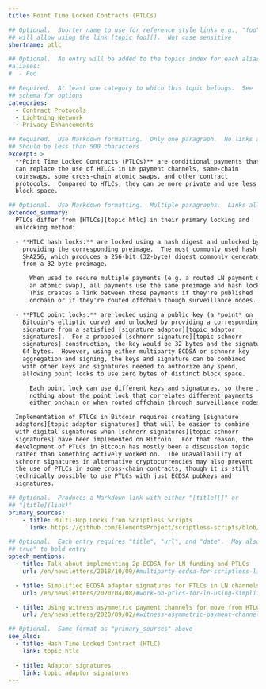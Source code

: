 ```yaml
---
title: Point Time Locked Contracts (PTLCs)

## Optional.  Shorter name to use for reference style links e.g., "foo"
## will allow using the link [topic foo][].  Not case sensitive
shortname: ptlc

## Optional.  An entry will be added to the topics index for each alias
#aliases:
#  - Foo

## Required.  At least one category to which this topic belongs.  See
## schema for options
categories:
  - Contract Protocols
  - Lightning Network
  - Privacy Enhancements

## Required.  Use Markdown formatting.  Only one paragraph.  No links allowed.
## Should be less than 500 characters
excerpt: >
  **Point Time Locked Contracts (PTLCs)** are conditional payments that
  can replace the use of HTLCs in LN payment channels, same-chain
  coinswaps, some cross-chain atomic swaps, and other contract
  protocols.  Compared to HTLCs, they can be more private and use less
  block space.

## Optional.  Use Markdown formatting.  Multiple paragraphs.  Links allowed.
extended_summary: |
  PTLCs differ from [HTLCs][topic htlc] in their primary locking and
  unlocking method:

  - **HTLC hash locks:** are locked using a hash digest and unlocked by
    providing the corresponding preimage.  The most commonly used hash function is
    SHA256, which produces a 256-bit (32-byte) digest commonly generated
    from a 32-byte preimage.

      When used to secure multiple payments (e.g. a routed LN payment or
      an atomic swap), all payments use the same preimage and hash lock.
      This creates a link between those payments if they're published
      onchain or if they're routed offchain though surveillance nodes.

  - **PTLC point locks:** are locked using a public key (a *point* on
    Bitcoin's elliptic curve) and unlocked by providing a corresponding
    signature from a satisfied [signature adaptor][topic adaptor
    signatures].  For a proposed [schnorr signature][topic schnorr
    signatures] construction, the key would be 32 bytes and the signature
    64 bytes.  However, using either multiparty ECDSA or schnorr key
    aggregation and signing, the keys and signature can be combined
    with other keys and signatures needed to authorize any spend,
    allowing point locks to use zero bytes of distinct block space.

      Each point lock can use different keys and signatures, so there is
      nothing about the point lock that correlates different payments
      either onchain or when routed offchain through surveillance nodes.

  Implementation of PTLCs in Bitcoin requires creating [signature
  adaptors][topic adaptor signatures] that will be easier to combine
  with digital signatures when [schnorr signatures][topic schnorr
  signatures] have been implemented on Bitcoin.  For that reason, the
  development of PTLCs in Bitcoin has mostly been a discussion topic
  rather than something actively worked on.  The unavailability of
  schnorr signatures in alternative cryptocurrencies may also prevent
  the use of PTLCs in some cross-chain contracts, though it is still
  technically possible to use PTLCs with just ECDSA pubkeys and
  signatures.

## Optional.  Produces a Markdown link with either "[title][]" or
## "[title](link)"
primary_sources:
    - title: Multi-Hop Locks from Scriptless Scripts
      link: https://github.com/ElementsProject/scriptless-scripts/blob/master/md/multi-hop-locks.md

## Optional.  Each entry requires "title", "url", and "date".  May also use "feature:
## true" to bold entry
optech_mentions:
  - title: Talk about implementing 2p-ECDSA for LN funding and PTLCs
    url: /en/newsletters/2018/10/09/#multiparty-ecdsa-for-scriptless-lightning-network-payment-channels

  - title: Simplified ECDSA adaptor signatures for PTLCs in LN channels
    url: /en/newsletters/2020/04/08/#work-on-ptlcs-for-ln-using-simplified-ecdsa-adaptor-signatures

  - title: Using witness asymmetric payment channels for move from HTLCs to PTLCs
    url: /en/newsletters/2020/09/02/#witness-asymmetric-payment-channels

## Optional.  Same format as "primary_sources" above
see_also:
  - title: Hash Time Locked Contract (HTLC)
    link: topic htlc

  - title: Adaptor signatures
    link: topic adaptor signatures
---
```

